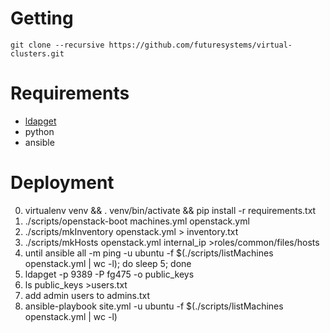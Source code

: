 # Getting #

```
git clone --recursive https://github.com/futuresystems/virtual-clusters.git
```

# Requirements #

- [ldapget](https://github.com/futuresystems/ldapget)
- python
- ansible


# Deployment #

0. virtualenv venv && . venv/bin/activate && pip install -r requirements.txt
1. ./scripts/openstack-boot machines.yml openstack.yml
2. ./scripts/mkInventory openstack.yml > inventory.txt
3. ./scripts/mkHosts openstack.yml internal_ip >roles/common/files/hosts
4. until ansible all -m ping -u ubuntu -f $(./scripts/listMachines openstack.yml | wc -l); do sleep 5; done
5. ldapget -p 9389 -P fg475 -o public_keys
6. ls public_keys >users.txt
7. add admin users to admins.txt
8. ansible-playbook site.yml -u ubuntu -f $(./scripts/listMachines openstack.yml | wc -l)
